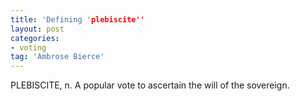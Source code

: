 ```yaml
---
title: 'Defining 'plebiscite''
layout: post
categories:
- voting
tag: 'Ambrose Bierce'
---
```


PLEBISCITE, n. A popular vote to ascertain the will of the sovereign.